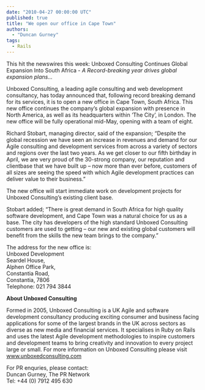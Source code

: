 ```yaml
---
date: "2010-04-27 00:00:00 UTC"
published: true
title: "We open our office in Cape Town"
authors:
  - "Duncan Gurney"
tags:
  - Rails
---
```


<p>This hit the newswires this week:&nbsp;Unboxed Consulting Continues Global Expansion Into South Africa -&nbsp;<i>A Record-breaking year drives global expansion plans&hellip;</i><b><i> </i></b></p>
<p>Unboxed Consulting, a leading agile consulting and web development consultancy, has today announced that, following record breaking demand for its services, it is to open a new office in Cape Town, South Africa.&nbsp;This new office continues the company&rsquo;s global expansion with presence in North America, as well as its headquarters within &lsquo;The City&rsquo;, in London. The new office will be fully operational mid-May, opening with a team of eight.</p>
<p>Richard Stobart, managing director, said of the expansion; &ldquo;Despite the global recession we have seen an increase in revenues and demand for our Agile consulting and development services from across a variety of sectors and regions over the last two years.&nbsp;As we get closer to our fifth birthday in April, we are very proud of the 30-strong company, our reputation and clientbase that we have built up &ndash; now more than ever before, customers of all sizes are seeing the speed with which Agile development practices can deliver value to their business.&rdquo;</p>
<p>The new office will start immediate work on development projects for Unboxed Consulting&rsquo;s existing client base.</p>
<p>Stobart added; &ldquo;There is great demand in South Africa for high quality software development, and Cape Town was a natural choice for us as a base.&nbsp;The city has developers of the high standard Unboxed Consulting customers are used to getting &ndash; our new and existing global customers will benefit from the skills the new team brings to the company.&rdquo;</p>
<p>The address for the new office is:<br />
Unboxed Development<br />
Seardel House,<br />
Alphen Office Park,<br />
Constantia Road,<br />
Constantia, 7806&nbsp;<br />
Telephone: 021 794 3844</p>
<p><b>About Unboxed Consulting</b></p>
<p>Formed in 2005, Unboxed Consulting is a UK Agile and software development consultancy producing exciting consumer and business facing applications for some of the largest brands in the UK across sectors as diverse as new media and financial services.&nbsp;It specialises in Ruby on Rails and uses the latest Agile development methodologies to inspire customers and development teams to bring creativity and innovation to every project large or small.&nbsp;For more information on Unboxed Consulting please visit <a href="http://www.unboxedconsulting.com">www.unboxedconsulting.com</a></p>
<p>For PR enquries, please contact:<br />
Duncan Gurney, The PR Network<br />
Tel: +44 (0) 7912 495 630</p>
